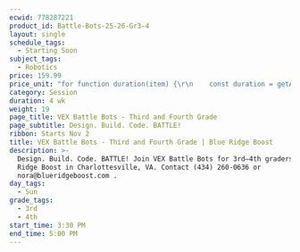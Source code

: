 ```yaml
---
ecwid: 778287221
product_id: Battle-Bots-25-26-Gr3-4
layout: single
schedule_tags:
  - Starting Soon
subject_tags:
  - Robotics
price: 159.99
price_unit: "for function duration(item) {\r\n    const duration = getAttributeValue(item, 'Duration (in weeks)');\r\n    if (isSession(item)) {\r\n       return `${duration} wk`;\r\n    } else if (isOngoing(item)) {\r\n        if (duration === undefined) {\r\n            return \"Flexible\";\r\n        } else if (duration <= 12) {\r\n            return \"2-3 mo\";\r\n        } else if (duration <= 24) {\r\n            return \"4-6 mo\";\r\n        } else {\r\n            return \"6+ mo\";\r\n        }\r\n    } else if (isSingle(item)) {\r\n        return \"1 wk\";\r\n    }\r\n} sessions"
category: Session
duration: 4 wk
weight: 19
page_title: VEX Battle Bots - Third and Fourth Grade
page_subtitle: Design. Build. Code. BATTLE!
ribbon: Starts Nov 2
title: VEX Battle Bots - Third and Fourth Grade | Blue Ridge Boost
description: >-
  Design. Build. Code. BATTLE! Join VEX Battle Bots for 3rd–4th graders at Blue
  Ridge Boost in Charlottesville, VA. Contact (434) 260-0636 or
  nora@blueridgeboost.com .
day_tags:
  - Sun
grade_tags:
  - 3rd
  - 4th
start_time: 3:30 PM
end_time: 5:00 PM
---
```


